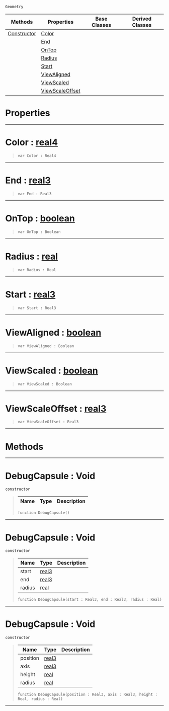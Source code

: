  `Geometry`

|Methods|Properties|Base Classes|Derived Classes|
|---|---|---|---|
|[ Constructor](https://github.com/ArendDanielek/ZeroDocsTest/blob/master/code_reference/class_reference/debugcapsule.markdown#debugcapsule-void)|[ Color](https://github.com/ArendDanielek/ZeroDocsTest/blob/master/code_reference/class_reference/debugcapsule.markdown#color-zero-engine-docume)| | |
| |[ End](https://github.com/ArendDanielek/ZeroDocsTest/blob/master/code_reference/class_reference/debugcapsule.markdown#end-zero-engine-document)| | |
| |[ OnTop](https://github.com/ArendDanielek/ZeroDocsTest/blob/master/code_reference/class_reference/debugcapsule.markdown#ontop-zero-engine-docume)| | |
| |[ Radius](https://github.com/ArendDanielek/ZeroDocsTest/blob/master/code_reference/class_reference/debugcapsule.markdown#radius-zero-engine-docum)| | |
| |[ Start](https://github.com/ArendDanielek/ZeroDocsTest/blob/master/code_reference/class_reference/debugcapsule.markdown#start-zero-engine-docume)| | |
| |[ ViewAligned](https://github.com/ArendDanielek/ZeroDocsTest/blob/master/code_reference/class_reference/debugcapsule.markdown#viewaligned-zero-engine)| | |
| |[ ViewScaled](https://github.com/ArendDanielek/ZeroDocsTest/blob/master/code_reference/class_reference/debugcapsule.markdown#viewscaled-zero-engine-d)| | |
| |[ ViewScaleOffset](https://github.com/ArendDanielek/ZeroDocsTest/blob/master/code_reference/class_reference/debugcapsule.markdown#viewscaleoffset-zero-eng)| | |


 #  Properties


---  
 #  Color : [real4](https://github.com/ArendDanielek/ZeroDocsTest/blob/master/code_reference/zilch_base_types/real4.markdown)

> 
> ``` lang=cpp, name=Zilch
> var Color : Real4


---  
 #  End : [real3](https://github.com/ArendDanielek/ZeroDocsTest/blob/master/code_reference/zilch_base_types/real3.markdown)

> 
> ``` lang=cpp, name=Zilch
> var End : Real3


---  
 #  OnTop : [boolean](https://github.com/ArendDanielek/ZeroDocsTest/blob/master/code_reference/zilch_base_types/boolean.markdown)

> 
> ``` lang=cpp, name=Zilch
> var OnTop : Boolean


---  
 #  Radius : [real](https://github.com/ArendDanielek/ZeroDocsTest/blob/master/code_reference/zilch_base_types/real.markdown)

> 
> ``` lang=cpp, name=Zilch
> var Radius : Real


---  
 #  Start : [real3](https://github.com/ArendDanielek/ZeroDocsTest/blob/master/code_reference/zilch_base_types/real3.markdown)

> 
> ``` lang=cpp, name=Zilch
> var Start : Real3


---  
 #  ViewAligned : [boolean](https://github.com/ArendDanielek/ZeroDocsTest/blob/master/code_reference/zilch_base_types/boolean.markdown)

> 
> ``` lang=cpp, name=Zilch
> var ViewAligned : Boolean


---  
 #  ViewScaled : [boolean](https://github.com/ArendDanielek/ZeroDocsTest/blob/master/code_reference/zilch_base_types/boolean.markdown)

> 
> ``` lang=cpp, name=Zilch
> var ViewScaled : Boolean


---  
 #  ViewScaleOffset : [real3](https://github.com/ArendDanielek/ZeroDocsTest/blob/master/code_reference/zilch_base_types/real3.markdown)

> 
> ``` lang=cpp, name=Zilch
> var ViewScaleOffset : Real3


---  
 #  Methods


---  
 #  DebugCapsule : Void

 `constructor`

> 
> |Name|Type|Description|
> |---|---|---|
> ``` lang=cpp, name=Zilch
> function DebugCapsule()
> ``` 


---  
 #  DebugCapsule : Void

 `constructor`

> 
> |Name|Type|Description|
> |---|---|---|
> |start|[real3](https://github.com/ArendDanielek/ZeroDocsTest/blob/master/code_reference/zilch_base_types/real3.markdown)| |
> |end|[real3](https://github.com/ArendDanielek/ZeroDocsTest/blob/master/code_reference/zilch_base_types/real3.markdown)| |
> |radius|[real](https://github.com/ArendDanielek/ZeroDocsTest/blob/master/code_reference/zilch_base_types/real.markdown)| |
> ``` lang=cpp, name=Zilch
> function DebugCapsule(start : Real3, end : Real3, radius : Real)
> ``` 


---  
 #  DebugCapsule : Void

 `constructor`

> 
> |Name|Type|Description|
> |---|---|---|
> |position|[real3](https://github.com/ArendDanielek/ZeroDocsTest/blob/master/code_reference/zilch_base_types/real3.markdown)| |
> |axis|[real3](https://github.com/ArendDanielek/ZeroDocsTest/blob/master/code_reference/zilch_base_types/real3.markdown)| |
> |height|[real](https://github.com/ArendDanielek/ZeroDocsTest/blob/master/code_reference/zilch_base_types/real.markdown)| |
> |radius|[real](https://github.com/ArendDanielek/ZeroDocsTest/blob/master/code_reference/zilch_base_types/real.markdown)| |
> ``` lang=cpp, name=Zilch
> function DebugCapsule(position : Real3, axis : Real3, height : Real, radius : Real)
> ``` 


---  
 
  
  
  
  
  
  
  

 